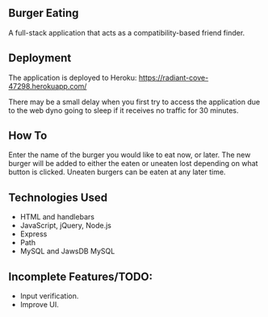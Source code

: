 ## Burger Eating
A full-stack application that acts as a compatibility-based friend finder.

## Deployment
The application is deployed to Heroku: https://radiant-cove-47298.herokuapp.com/

There may be a small delay when you first try to access the application due to the web dyno going to sleep if it receives no traffic for 30 minutes.

## How To
Enter the name of the burger you would like to eat now, or later.
The new burger will be added to either the eaten or uneaten lost depending on what button is clicked.
Uneaten burgers can be eaten at any later time. 

## Technologies Used
- HTML and handlebars
- JavaScript, jQuery, Node.js
- Express
- Path
- MySQL and JawsDB MySQL

## Incomplete Features/TODO:

- Input verification.
- Improve UI.
